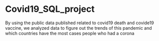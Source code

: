 # Covid19_SQL_project

By using the public data published related to covid19 death and covide19 vaccine, we analyzed data to figure out the trends of this pandemic and which countries have the most cases people who had a corona
